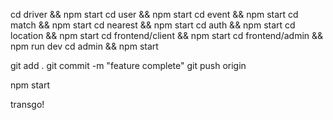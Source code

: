 cd driver && npm start
cd user && npm start
cd event && npm start
cd match && npm start
cd nearest && npm start 
cd auth && npm start
cd location && npm start
cd frontend/client && npm start
cd frontend/admin && npm run dev
cd admin && npm start


git add .
git commit -m "feature complete"
git push origin 

npm start

transgo!